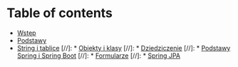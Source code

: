 # Table of contents

* [Wstęp](README.md)
* [Podstawy](podstawy.md)
* [String i tablice](string-i-tablice.md)
[//]: * [Obiekty i klasy](obiekty-i-klasy.md)
[//]: * [Dziedziczenie](dziedziczenie.md)
[//]: * [Podstawy Spring i Spring Boot](podstawy-spring-i-spring-boot.md)
[//]: * [Formularze](formularze.md)
[//]: * [Spring JPA](spring-jpa.md)
